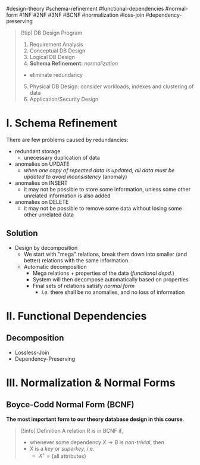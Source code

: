 #design-theory #schema-refinement #functional-dependencies #normal-form #1NF #2NF #3NF #BCNF #normalization #loss-join #dependency-preserving

> [!tip] DB Design Program
> 1. Requirement Analysis
> 2. Conceptual DB Design
> 3. Logical DB Design
> 4. **Schema Refinement:** *normalization*
> 	- eliminate redundancy
> 5. Physical DB Design: consider workloads, indexes and clustering of data
> 6. Application/Security Design


# I. Schema Refinement

There are few problems caused by redundancies:
- redundant storage
	- unecessary duplication of data
- anomalies on UPDATE
	- *when one copy of repeated data is updated, all data must be updated to avoid inconsistency* (anomaly)
- anomalies on INSERT
	- it may not be possible to store some information, unless some other unrelated information is also added
- anomalies on DELETE
	- it may not be possible to remove some data without losing some other unrelated data

## Solution
- Design by decomposition
	- We start with "mega" relations, break them down into smaller (and better) relations with the same information.
	- Automatic decomposition
		- Mega relations + properties of the data (*functional depd.*)
		- System will then decompose automatically based on properties
		- Final sets of relations satisfy *normal form*
			- *i.e.* there shall be no anomalies, and no loss of information


# II. Functional Dependencies

## Decomposition

- Lossless-Join
- Dependency-Preserving

# III. Normalization & Normal Forms

## Boyce-Codd Normal Form (BCNF)

**The most important form to our theory database design in this course**.

> [!info] Definition
> A relation R is in BCNF if,
> - whenever some dependency $X \rightarrow B$ is _non-trivial_, then
> - X is a _key_ or _superkey_, i.e.
> 	- $X^+$ = {all attributes}
